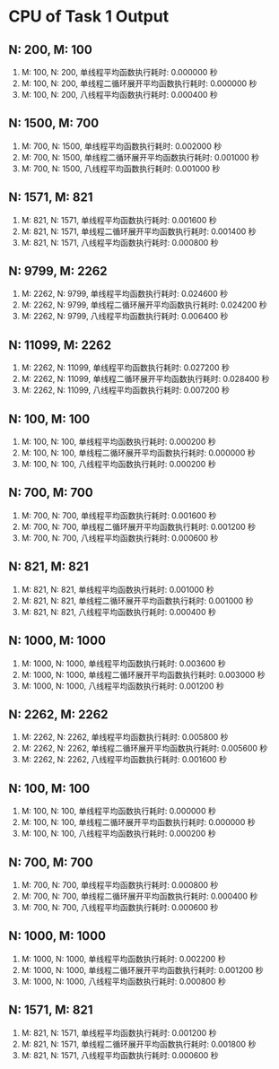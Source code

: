 # CPU of Task 1 Output
## N: 200, M: 100
1. M: 100, N: 200, 单线程平均函数执行耗时: 0.000000 秒
2. M: 100, N: 200, 单线程二循环展开平均函数执行耗时: 0.000000 秒
3. M: 100, N: 200, 八线程平均函数执行耗时: 0.000400 秒

## N: 1500, M: 700
1. M: 700, N: 1500, 单线程平均函数执行耗时: 0.002000 秒
2. M: 700, N: 1500, 单线程二循环展开平均函数执行耗时: 0.001000 秒
3. M: 700, N: 1500, 八线程平均函数执行耗时: 0.001000 秒

## N: 1571, M: 821
1. M: 821, N: 1571, 单线程平均函数执行耗时: 0.001600 秒
2. M: 821, N: 1571, 单线程二循环展开平均函数执行耗时: 0.001400 秒
3. M: 821, N: 1571, 八线程平均函数执行耗时: 0.000800 秒

## N: 9799, M: 2262
1. M: 2262, N: 9799, 单线程平均函数执行耗时: 0.024600 秒
2. M: 2262, N: 9799, 单线程二循环展开平均函数执行耗时: 0.024200 秒
3. M: 2262, N: 9799, 八线程平均函数执行耗时: 0.006400 秒

## N: 11099, M: 2262
1. M: 2262, N: 11099, 单线程平均函数执行耗时: 0.027200 秒
2. M: 2262, N: 11099, 单线程二循环展开平均函数执行耗时: 0.028400 秒
3. M: 2262, N: 11099, 八线程平均函数执行耗时: 0.007200 秒

## N: 100, M: 100
1. M: 100, N: 100, 单线程平均函数执行耗时: 0.000200 秒
2. M: 100, N: 100, 单线程二循环展开平均函数执行耗时: 0.000000 秒
3. M: 100, N: 100, 八线程平均函数执行耗时: 0.000200 秒

## N: 700, M: 700
1. M: 700, N: 700, 单线程平均函数执行耗时: 0.001600 秒
2. M: 700, N: 700, 单线程二循环展开平均函数执行耗时: 0.001200 秒
3. M: 700, N: 700, 八线程平均函数执行耗时: 0.000600 秒

## N: 821, M: 821
1. M: 821, N: 821, 单线程平均函数执行耗时: 0.001000 秒
2. M: 821, N: 821, 单线程二循环展开平均函数执行耗时: 0.001000 秒
3. M: 821, N: 821, 八线程平均函数执行耗时: 0.000400 秒

## N: 1000, M: 1000
1. M: 1000, N: 1000, 单线程平均函数执行耗时: 0.003600 秒
2. M: 1000, N: 1000, 单线程二循环展开平均函数执行耗时: 0.003000 秒
3. M: 1000, N: 1000, 八线程平均函数执行耗时: 0.001200 秒

## N: 2262, M: 2262
1. M: 2262, N: 2262, 单线程平均函数执行耗时: 0.005800 秒
2. M: 2262, N: 2262, 单线程二循环展开平均函数执行耗时: 0.005600 秒
3. M: 2262, N: 2262, 八线程平均函数执行耗时: 0.001600 秒

## N: 100, M: 100
1. M: 100, N: 100, 单线程平均函数执行耗时: 0.000000 秒
2. M: 100, N: 100, 单线程二循环展开平均函数执行耗时: 0.000000 秒
3. M: 100, N: 100, 八线程平均函数执行耗时: 0.000200 秒

## N: 700, M: 700
1. M: 700, N: 700, 单线程平均函数执行耗时: 0.000800 秒
2. M: 700, N: 700, 单线程二循环展开平均函数执行耗时: 0.000400 秒
3. M: 700, N: 700, 八线程平均函数执行耗时: 0.000600 秒

## N: 1000, M: 1000
1. M: 1000, N: 1000, 单线程平均函数执行耗时: 0.002200 秒
2. M: 1000, N: 1000, 单线程二循环展开平均函数执行耗时: 0.001200 秒
3. M: 1000, N: 1000, 八线程平均函数执行耗时: 0.000800 秒

## N: 1571, M: 821
1. M: 821, N: 1571, 单线程平均函数执行耗时: 0.001200 秒
2. M: 821, N: 1571, 单线程二循环展开平均函数执行耗时: 0.001800 秒
3. M: 821, N: 1571, 八线程平均函数执行耗时: 0.000600 秒

